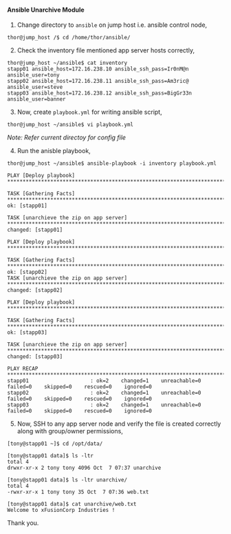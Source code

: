 #### Ansible Unarchive Module

1. Change directory to `ansible` on jump host i.e. ansible control node,

```
thor@jump_host /$ cd /home/thor/ansible/
```

2. Check the inventory file mentioned app server hosts correctly,

```
thor@jump_host ~/ansible$ cat inventory
stapp01 ansible_host=172.16.238.10 ansible_ssh_pass=Ir0nM@n ansible_user=tony
stapp02 ansible_host=172.16.238.11 ansible_ssh_pass=Am3ric@ ansible_user=steve
stapp03 ansible_host=172.16.238.12 ansible_ssh_pass=BigGr33n ansible_user=banner
```

3. Now, create `playbook.yml` for writing ansible script,

```
thor@jump_host ~/ansible$ vi playbook.yml
```
*Note: Refer current directoy for config file*

4. Run the anisble playbook,

```
thor@jump_host ~/ansible$ ansible-playbook -i inventory playbook.yml

PLAY [Deploy playbook] ***********************************************************************************************************************

TASK [Gathering Facts] ***********************************************************************************************************************
ok: [stapp01]

TASK [unarchieve the zip on app server] ******************************************************************************************************
changed: [stapp01]

PLAY [Deploy playbook] ***********************************************************************************************************************

TASK [Gathering Facts] ***********************************************************************************************************************
ok: [stapp02]
TASK [unarchieve the zip on app server] ******************************************************************************************************
changed: [stapp02]

PLAY [Deploy playbook] ***********************************************************************************************************************

TASK [Gathering Facts] ***********************************************************************************************************************
ok: [stapp03]

TASK [unarchieve the zip on app server] ******************************************************************************************************
changed: [stapp03]

PLAY RECAP ***********************************************************************************************************************************
stapp01                    : ok=2    changed=1    unreachable=0    failed=0    skipped=0    rescued=0    ignored=0
stapp02                    : ok=2    changed=1    unreachable=0    failed=0    skipped=0    rescued=0    ignored=0
stapp03                    : ok=2    changed=1    unreachable=0    failed=0    skipped=0    rescued=0    ignored=0
```

5. Now, SSH to any app server node and verify the file is created correctly along with group/owner permissions,

```
[tony@stapp01 ~]$ cd /opt/data/

[tony@stapp01 data]$ ls -ltr
total 4
drwxr-xr-x 2 tony tony 4096 Oct  7 07:37 unarchive

[tony@stapp01 data]$ ls -ltr unarchive/
total 4
-rwxr-xr-x 1 tony tony 35 Oct  7 07:36 web.txt

[tony@stapp01 data]$ cat unarchive/web.txt
Welcome to xFusionCorp Industries !
```

Thank you.
